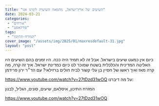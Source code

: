 ```yaml
---
title: "השיעים של ארץ־ישראל, מהמאה השיעית לימינו אנו"
date: 2024-03-21
categories: 
 - "אורחים"
 - "פודקאסט"
tags: 
 - "המזרח-התיכון"
cover_image: "/assets/img/2025/01/maxresdefault-31.jpg"
layout: "post"
---
```


כיום אין כמעט שיעים בישראל. אבל זה לא תמיד היה ככה. היו זמנים בהם השיעים היו האליטה המדינית והכלכלית בשטח שמוכר לנו כיום כמדינת ישראל. איך זה קרה, מה קרה מאז ואיך ראשו של חסיין בן עלי קשור לבית חולים ברזילאי? עם הד״ר ירון פרידמן

<https://www.youtube.com/watch?v=27tDzd31wOQ>
על מה דיברנו:

המזרח התיכון, איסלאם, שיעים, סונים, הגליל, לבנון

<https://www.youtube.com/watch?v=27tDzd31wOQ>
